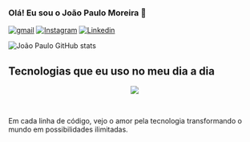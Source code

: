 ### Olá! Eu sou o João Paulo Moreira 👋

[![gmail](https://skillicons.dev/icons?i=gmail)](mailto:joaopaulojs.780@gmail.com)
[![Instagram](https://skillicons.dev/icons?i=instagram)](https://instagram.com/joaopaulojs.380)
[![Linkedin](https://skillicons.dev/icons?i=linkedin)](https://www.linkedin.com/in/joão-paulo-da-silva-moreira-40681429b)

![João Paulo GitHub stats](https://github-readme-stats.vercel.app/api?username=Joao-Paulo06&show_icons=true&theme=dark)

## Tecnologias que eu uso no meu dia a dia


<p align="center">
  <a href="https://skillicons.dev">
    <img src="https://skillicons.dev/icons?i=git,python,c,html,css,php, " />
  </a>
</p><div style="display: inline_block"><br>


Em cada linha de código, vejo o amor pela tecnologia transformando o mundo em possibilidades ilimitadas.